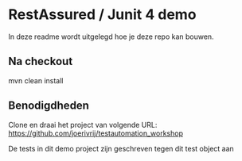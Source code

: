 #  RestAssured / Junit 4 demo

In deze readme wordt uitgelegd hoe je deze repo kan bouwen.

##  Na checkout
mvn clean install

## Benodigdheden
Clone en draai het project van volgende URL:
https://github.com/joerivrij/testautomation_workshop

De tests in dit demo project zijn geschreven tegen dit test object aan